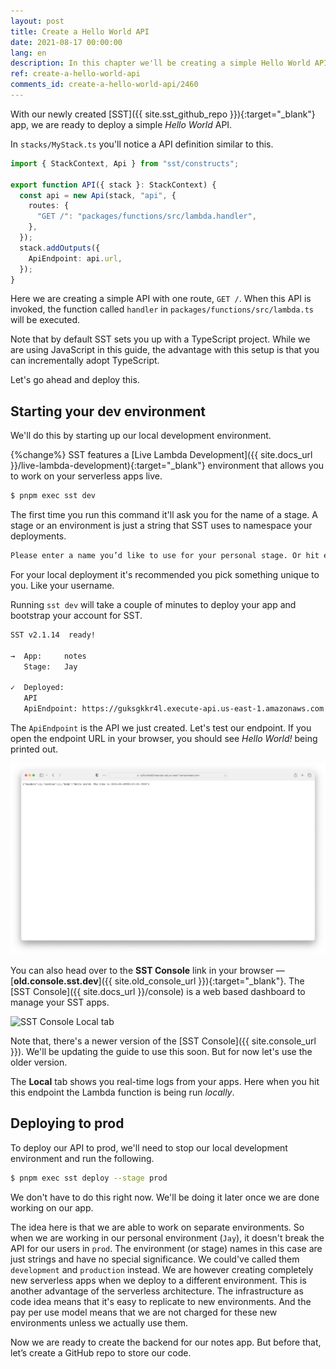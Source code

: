 ```yaml
---
layout: post
title: Create a Hello World API
date: 2021-08-17 00:00:00
lang: en
description: In this chapter we'll be creating a simple Hello World API using SST. We'll be deploying it using the Live Lambda development environment.
ref: create-a-hello-world-api
comments_id: create-a-hello-world-api/2460
---
```


With our newly created [SST]({{ site.sst_github_repo }}){:target="_blank"} app, we are ready to deploy a simple _Hello World_ API.

In `stacks/MyStack.ts` you'll notice a API definition similar to this.

```typescript
import { StackContext, Api } from "sst/constructs";

export function API({ stack }: StackContext) {
  const api = new Api(stack, "api", {
    routes: {
      "GET /": "packages/functions/src/lambda.handler",
    },
  });
  stack.addOutputs({
    ApiEndpoint: api.url,
  });
}
```

Here we are creating a simple API with one route, `GET /`. When this API is invoked, the function called `handler` in `packages/functions/src/lambda.ts` will be executed.

Note that by default SST sets you up with a TypeScript project. While we are using JavaScript in this guide, the advantage with this setup is that you can incrementally adopt TypeScript.

Let's go ahead and deploy this.

## Starting your dev environment

We'll do this by starting up our local development environment.

{%change%} SST features a [Live Lambda Development]({{ site.docs_url }}/live-lambda-development){:target="_blank"} environment that allows you to work on your serverless apps live.

```bash
$ pnpm exec sst dev
```

The first time you run this command it'll ask you for the name of a stage. A stage or an environment is just a string that SST uses to namespace your deployments.

```txt
Please enter a name you’d like to use for your personal stage. Or hit enter to use jayair: Jay
```

For your local deployment it's recommended you pick something unique to you. Like your username.

Running `sst dev` will take a couple of minutes to deploy your app and bootstrap your account for SST.

```txt
SST v2.1.14  ready!

→  App:     notes
   Stage:   Jay

✓  Deployed:
   API
   ApiEndpoint: https://guksgkkr4l.execute-api.us-east-1.amazonaws.com
```

The `ApiEndpoint` is the API we just created. Let's test our endpoint. If you open the endpoint URL in your browser, you should see _Hello World!_ being printed out.

![Serverless Hello World API invoked](/assets/part2/sst-hello-world-api-invoked.png)

You can also head over to the **SST Console** link in your browser — [**old.console.sst.dev**]({{ site.old_console_url }}){:target="_blank"}. The [SST Console]({{ site.docs_url }}/console) is a web based dashboard to manage your SST apps.

![SST Console Local tab](/assets/part2/sst-console-local-tab.png)

Note that, there's a newer version of the [SST Console]({{ site.console_url }}). We'll be updating the guide to use this soon. But for now let's use the older version.

The **Local** tab shows you real-time logs from your apps. Here when you hit this endpoint the Lambda function is being run _locally_.

## Deploying to prod

To deploy our API to prod, we'll need to stop our local development environment and run the following.

```bash
$ pnpm exec sst deploy --stage prod
```

We don't have to do this right now. We'll be doing it later once we are done working on our app.

The idea here is that we are able to work on separate environments. So when we are working in our personal environment (`Jay`), it doesn't break the API for our users in `prod`. The environment (or stage) names in this case are just strings and have no special significance. We could've called them `development` and `production` instead. We are however creating completely new serverless apps when we deploy to a different environment. This is another advantage of the serverless architecture. The infrastructure as code idea means that it's easy to replicate to new environments. And the pay per use model means that we are not charged for these new environments unless we actually use them.

Now we are ready to create the backend for our notes app. But before that, let’s create a GitHub repo to store our code.
